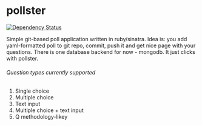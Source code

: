 pollster
========
[![Dependency Status](https://gemnasium.com/dredozubov/pollster.png)](https://gemnasium.com/dredozubov/pollster)

Simple git-based poll application written in ruby/sinatra. Idea is: you add yaml-formatted poll to git repo, commit, push it and get nice page with your questions.
There is one database backend for now - mongodb. It just clicks with pollster.

###### Question types currently supported
1. Single choice
2. Multiple choice
3. Text input
4. Multiple choice + text input
5. Q methodology-likey